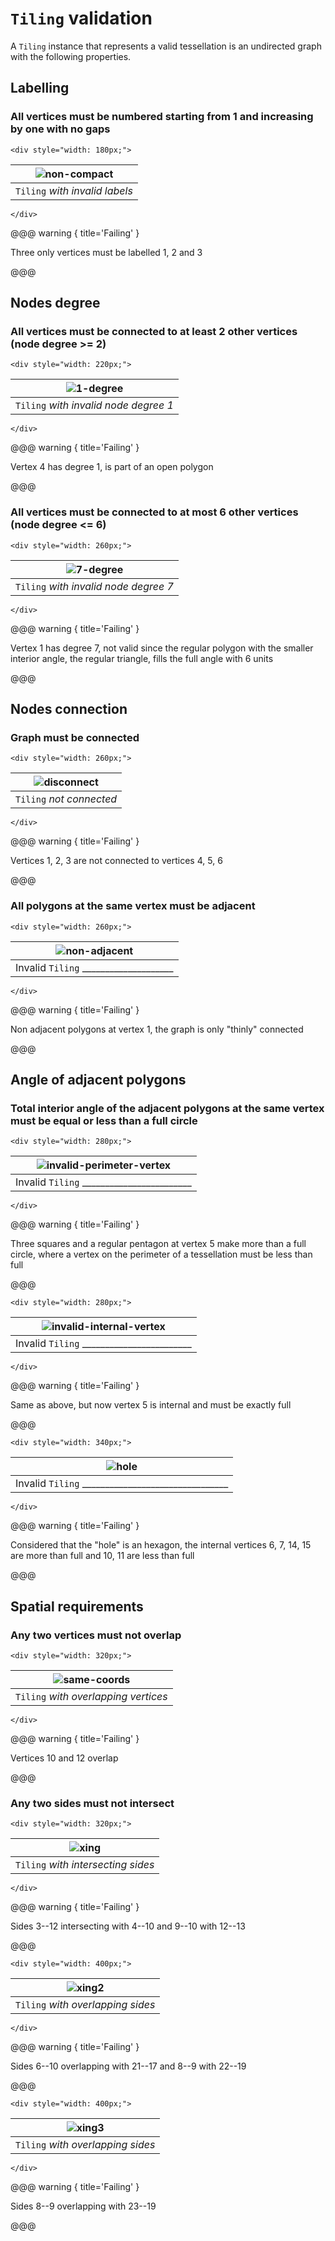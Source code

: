 # `Tiling` validation

A `Tiling` instance that represents a valid tessellation is an undirected graph with the following properties.

## Labelling

### All vertices must be numbered starting from 1 and increasing by one with no gaps

```raw
<div style="width: 180px;">
```
| ![non-compact](svg/non-compact.svg) |
|-------------------------------------|
| `Tiling` _with invalid labels_        |
```raw
</div>
```

@@@ warning { title='Failing' }

Three only vertices must be labelled 1, 2 and 3

@@@

## Nodes degree

### All vertices must be connected to at least 2 other vertices (node degree >= 2)

```raw
<div style="width: 220px;">
```
| ![1-degree](svg/1-degree.svg)         |
|---------------------------------------|
| `Tiling` _with invalid node degree 1_ |
```raw
</div>
```
@@@ warning { title='Failing' }

Vertex 4 has degree 1, is part of an open polygon

@@@

### All vertices must be connected to at most 6 other vertices (node degree <= 6)

```raw
<div style="width: 260px;">
```
| ![7-degree](svg/7-degree.svg)         |
|---------------------------------------|
| `Tiling` _with invalid node degree 7_ |
```raw
</div>
```

@@@ warning { title='Failing' }

Vertex 1 has degree 7, not valid since the regular polygon with the smaller interior angle, the regular triangle, fills the full angle with 6 units

@@@

## Nodes connection

### Graph must be connected

```raw
<div style="width: 260px;">
```
| ![disconnect](svg/disconnect.svg) |
|---------------------------|
| `Tiling` _not connected_  |
```raw
</div>
```

@@@ warning { title='Failing' }

Vertices 1, 2, 3 are not connected to vertices 4, 5, 6

@@@

### All polygons at the same vertex must be adjacent

```raw
<div style="width: 260px;">
```
| ![non-adjacent](svg/non-adjacent.svg) |
|---------------------------------------|
| Invalid `Tiling` ____________________ |
```raw
</div>
```

@@@ warning { title='Failing' }

Non adjacent polygons at vertex 1, the graph is only "thinly" connected

@@@

## Angle of adjacent polygons

### Total interior angle of the adjacent polygons at the same vertex must be equal or less than a full circle

```raw
<div style="width: 280px;">
```
| ![invalid-perimeter-vertex](svg/invalid-perimeter-vertex.svg) |
|---------------------------------------------------------------|
| Invalid `Tiling` ________________________                     |
```raw
</div>
```
@@@ warning { title='Failing' }

Three squares and a regular pentagon at vertex 5 make more than a full circle,
where a vertex on the perimeter of a tessellation must be less than full

@@@

```raw
<div style="width: 280px;">
```
| ![invalid-internal-vertex](svg/invalid-internal-vertex.svg) |
|--------------------------------------------------------------|
| Invalid `Tiling` ________________________                    |
```raw
</div>
```
@@@ warning { title='Failing' }

Same as above, but now vertex 5 is internal and must be exactly full

@@@

```raw
<div style="width: 340px;">
```
| ![hole](svg/hole.svg)                             |
|---------------------------------------------------|
| Invalid `Tiling` ________________________________ |
```raw
</div>
```
@@@ warning { title='Failing' }

Considered that the "hole" is an hexagon,
the internal vertices 6, 7, 14, 15 are more than full
and 10, 11 are less than full

@@@

## Spatial requirements

### Any two vertices must not overlap

```raw
<div style="width: 320px;">
```
| ![same-coords](svg/same-coords.svg) |
|------------------------------------|
| `Tiling` _with overlapping vertices_ |
```raw
</div>
```

@@@ warning { title='Failing' }

Vertices 10 and 12 overlap

@@@

### Any two sides must not intersect

```raw
<div style="width: 320px;">
```
| ![xing](svg/xing.svg)            |
|----------------------------------|
| `Tiling` _with intersecting sides_ |
```raw
</div>
```
@@@ warning { title='Failing' }

Sides 3--12 intersecting with 4--10 and 9--10 with 12--13

@@@

```raw
<div style="width: 400px;">
```
| ![xing2](svg/xing2.svg)           |
|-----------------------------------|
| `Tiling` _with overlapping sides_ |
```raw
</div>
```
@@@ warning { title='Failing' }

Sides 6--10 overlapping with 21--17 and 8--9 with 22--19

@@@

```raw
<div style="width: 400px;">
```
| ![xing3](svg/xing3.svg)           |
|-----------------------------------|
| `Tiling` _with overlapping sides_ |
```raw
</div>
```
@@@ warning { title='Failing' }

Sides 8--9 overlapping with 23--19

@@@
